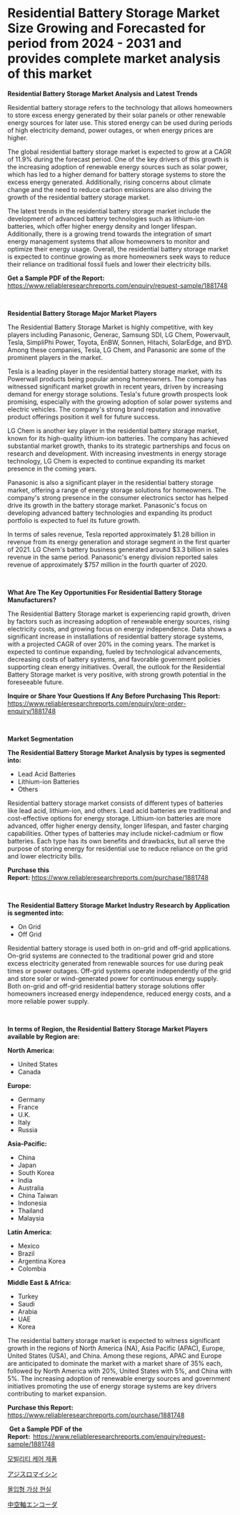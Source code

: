 <p><h1>Residential Battery Storage Market Size Growing and Forecasted for period from 2024 - 2031 and provides complete market analysis of this market</h1></p><p><strong>Residential Battery Storage Market Analysis and Latest Trends</strong></p>
<p><p>Residential battery storage refers to the technology that allows homeowners to store excess energy generated by their solar panels or other renewable energy sources for later use. This stored energy can be used during periods of high electricity demand, power outages, or when energy prices are higher.</p><p>The global residential battery storage market is expected to grow at a CAGR of 11.9% during the forecast period. One of the key drivers of this growth is the increasing adoption of renewable energy sources such as solar power, which has led to a higher demand for battery storage systems to store the excess energy generated. Additionally, rising concerns about climate change and the need to reduce carbon emissions are also driving the growth of the residential battery storage market.</p><p>The latest trends in the residential battery storage market include the development of advanced battery technologies such as lithium-ion batteries, which offer higher energy density and longer lifespan. Additionally, there is a growing trend towards the integration of smart energy management systems that allow homeowners to monitor and optimize their energy usage. Overall, the residential battery storage market is expected to continue growing as more homeowners seek ways to reduce their reliance on traditional fossil fuels and lower their electricity bills.</p></p>
<p><strong>Get a Sample PDF of the Report:&nbsp;</strong> <a href="https://www.reliableresearchreports.com/enquiry/request-sample/1881748">https://www.reliableresearchreports.com/enquiry/request-sample/1881748</a></p>
<p>&nbsp;</p>
<p><strong>Residential Battery Storage Major Market Players</strong></p>
<p><p>The Residential Battery Storage Market is highly competitive, with key players including Panasonic, Generac, Samsung SDI, LG Chem, Powervault, Tesla, SimpliPhi Power, Toyota, EnBW, Sonnen, Hitachi, SolarEdge, and BYD. Among these companies, Tesla, LG Chem, and Panasonic are some of the prominent players in the market.</p><p>Tesla is a leading player in the residential battery storage market, with its Powerwall products being popular among homeowners. The company has witnessed significant market growth in recent years, driven by increasing demand for energy storage solutions. Tesla's future growth prospects look promising, especially with the growing adoption of solar power systems and electric vehicles. The company's strong brand reputation and innovative product offerings position it well for future success.</p><p>LG Chem is another key player in the residential battery storage market, known for its high-quality lithium-ion batteries. The company has achieved substantial market growth, thanks to its strategic partnerships and focus on research and development. With increasing investments in energy storage technology, LG Chem is expected to continue expanding its market presence in the coming years.</p><p>Panasonic is also a significant player in the residential battery storage market, offering a range of energy storage solutions for homeowners. The company's strong presence in the consumer electronics sector has helped drive its growth in the battery storage market. Panasonic's focus on developing advanced battery technologies and expanding its product portfolio is expected to fuel its future growth.</p><p>In terms of sales revenue, Tesla reported approximately $1.28 billion in revenue from its energy generation and storage segment in the first quarter of 2021. LG Chem's battery business generated around $3.3 billion in sales revenue in the same period. Panasonic's energy division reported sales revenue of approximately $757 million in the fourth quarter of 2020.</p></p>
<p>&nbsp;</p>
<p><strong>What Are The Key Opportunities For Residential Battery Storage Manufacturers?</strong></p>
<p><p>The Residential Battery Storage market is experiencing rapid growth, driven by factors such as increasing adoption of renewable energy sources, rising electricity costs, and growing focus on energy independence. Data shows a significant increase in installations of residential battery storage systems, with a projected CAGR of over 20% in the coming years. The market is expected to continue expanding, fueled by technological advancements, decreasing costs of battery systems, and favorable government policies supporting clean energy initiatives. Overall, the outlook for the Residential Battery Storage market is very positive, with strong growth potential in the foreseeable future.</p></p>
<p><strong>Inquire or Share Your Questions If Any Before Purchasing This Report:</strong> <a href="https://www.reliableresearchreports.com/enquiry/pre-order-enquiry/1881748">https://www.reliableresearchreports.com/enquiry/pre-order-enquiry/1881748</a></p>
<p>&nbsp;</p>
<p><strong>Market Segmentation</strong></p>
<p><strong>The Residential Battery Storage Market Analysis by types is segmented into:</strong></p>
<p><ul><li>Lead Acid Batteries</li><li>Lithium-ion Batteries</li><li>Others</li></ul></p>
<p><p>Residential battery storage market consists of different types of batteries like lead acid, lithium-ion, and others. Lead acid batteries are traditional and cost-effective options for energy storage. Lithium-ion batteries are more advanced, offer higher energy density, longer lifespan, and faster charging capabilities. Other types of batteries may include nickel-cadmium or flow batteries. Each type has its own benefits and drawbacks, but all serve the purpose of storing energy for residential use to reduce reliance on the grid and lower electricity bills.</p></p>
<p><strong>Purchase this Report:&nbsp;</strong><a href="https://www.reliableresearchreports.com/purchase/1881748">https://www.reliableresearchreports.com/purchase/1881748</a></p>
<p>&nbsp;</p>
<p><strong>The Residential Battery Storage Market Industry Research by Application is segmented into:</strong></p>
<p><ul><li>On Grid</li><li>Off Grid</li></ul></p>
<p><p>Residential battery storage is used both in on-grid and off-grid applications. On-grid systems are connected to the traditional power grid and store excess electricity generated from renewable sources for use during peak times or power outages. Off-grid systems operate independently of the grid and store solar or wind-generated power for continuous energy supply. Both on-grid and off-grid residential battery storage solutions offer homeowners increased energy independence, reduced energy costs, and a more reliable power supply.</p></p>
<p>&nbsp;</p>
<p><strong>In terms of Region, the Residential Battery Storage Market Players available by Region are:</strong></p>
<p>
    <p> <strong> North America: </strong>
        <ul>
            <li>United States</li>
            <li>Canada</li>
        </ul>
        </p> 
    <p> <strong> Europe: </strong>
        <ul>
            <li>Germany</li>
            <li>France</li>
            <li>U.K.</li>
            <li>Italy</li>
            <li>Russia</li>
        </ul>
        </p> 
    <p> <strong> Asia-Pacific: </strong>
        <ul>
            <li>China</li>
            <li>Japan</li>
            <li>South Korea</li>
            <li>India</li>
            <li>Australia</li>
            <li>China Taiwan</li>
            <li>Indonesia</li>
            <li>Thailand</li>
            <li>Malaysia</li>
        </ul>
        </p> 
    <p> <strong> Latin America: </strong>
        <ul>
            <li>Mexico</li>
            <li>Brazil</li>
            <li>Argentina Korea</li>
            <li>Colombia</li>
        </ul>
        </p> 
    <p> <strong> Middle East & Africa: </strong>
        <ul>
            <li>Turkey</li>
            <li>Saudi</li>
            <li>Arabia</li>
            <li>UAE</li>
            <li>Korea</li>
        </ul>
    </p>
    </p>
<p><p>The residential battery storage market is expected to witness significant growth in the regions of North America (NA), Asia Pacific (APAC), Europe, United States (USA), and China. Among these regions, APAC and Europe are anticipated to dominate the market with a market share of 35% each, followed by North America with 20%, United States with 5%, and China with 5%. The increasing adoption of renewable energy sources and government initiatives promoting the use of energy storage systems are key drivers contributing to market expansion.</p></p>
<p><strong>Purchase this Report: </strong><a href="https://www.reliableresearchreports.com/purchase/1881748">https://www.reliableresearchreports.com/purchase/1881748</a></p>
<p>&nbsp;<strong>Get a Sample PDF of the Report:&nbsp;&nbsp;</strong><a href="https://www.reliableresearchreports.com/enquiry/request-sample/1881748">https://www.reliableresearchreports.com/enquiry/request-sample/1881748</a></p>
<p><strong></strong></p>
<p><p><a href="https://medium.com/@cordiehyatt1/%EC%9D%B4%EB%8F%99-%EB%8F%84%EC%9B%80-%EC%A0%9C%ED%92%88-%EC%8B%9C%EC%9E%A5%EC%9D%80-%EC%8B%9C%EC%9E%A5-%EC%A0%90%EC%9C%A0%EC%9C%A8-%EC%8B%9C%EC%9E%A5-%EB%8F%99%ED%96%A5-%EB%B0%8F-%EC%8B%9C%EC%9E%A5-%EC%84%B1%EC%9E%A5%EC%97%90-%EB%8C%80%ED%95%9C-%EC%A0%95%EB%B3%B4%EB%A5%BC-%EC%A0%9C%EA%B3%B5%ED%95%A9%EB%8B%88%EB%8B%A4-4e265300e9f0">모빌리티 케어 제품</a></p><p><a href="https://medium.com/@nicholas.ellison0076890/%E3%82%A2%E3%82%B8%E3%82%B9%E3%83%AD%E3%83%9E%E3%82%A4%E3%82%B7%E3%83%B3%E5%B8%82%E5%A0%B4%E8%A6%8F%E6%A8%A1-%E5%B8%82%E5%A0%B4%E5%B1%95%E6%9C%9B%E3%81%A8%E5%B8%82%E5%A0%B4%E4%BA%88%E6%B8%AC-2024%E5%B9%B4%E3%81%8B%E3%82%892031%E5%B9%B4%E3%81%BE%E3%81%A7-ca8f1f73ac1c">アジスロマイシン</a></p><p><a href="https://medium.com/@bobbyreitenberg879562023/%EB%8C%80%EC%B2%B4%ED%98%84%EC%8B%A4-vr-%EC%8B%9C%EC%9E%A5-%EB%B6%84%EC%84%9D-%EA%B8%80%EB%A1%9C%EB%B2%8C-%EC%82%B0%EC%97%85-%EC%A0%84%EB%A7%9D-%EB%B0%8F-%EC%A0%84%EB%A7%9D-2024-2031-b3d62f69e3e7">몰입형 가상 현실</a></p><p><a href="https://medium.com/@stephengrant2015/%E4%B8%AD%E7%A9%BA%E3%82%B7%E3%83%A3%E3%83%95%E3%83%88%E3%82%A8%E3%83%B3%E3%82%B3%E3%83%BC%E3%83%80%E3%83%BC%E5%B8%82%E5%A0%B4%E3%81%AF-%E5%B8%82%E5%A0%B4%E3%82%B7%E3%82%A7%E3%82%A2-%E3%82%B5%E3%82%A4%E3%82%BA-%E3%81%8A%E3%82%88%E3%81%B32031%E5%B9%B4%E3%81%BE%E3%81%A7%E3%81%AE%E4%BA%88%E6%B8%AC%E3%81%AB%E7%84%A6%E7%82%B9%E3%82%92%E5%BD%93%E3%81%A6%E3%81%A6%E3%81%84%E3%81%BE%E3%81%99-546ed910457e">中空軸エンコーダ</a></p></p>
